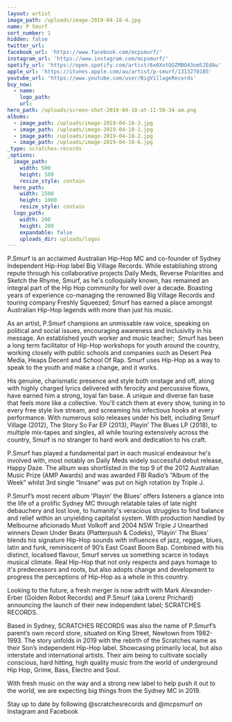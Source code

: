 ```yaml
---
layout: artist
image_path: /uploads/image-2019-04-18-4.jpg
name: P Smurf
sort_number: 1
hidden: false
twitter_url:
facebook_url: 'https://www.facebook.com/mcpsmurf/'
instagram_url: 'https://www.instagram.com/mcpsmurf/'
spotify_url: 'https://open.spotify.com/artist/6x6XutQGZMBO43omSJEdAu'
apple_url: 'https://itunes.apple.com/au/artist/p-smurf/1313270185'
youtube_url: 'https://www.youtube.com/user/BigVillageRecords'
buy_now:
  - name:
    logo_path:
    url:
hero_path: /uploads/screen-shot-2019-04-18-at-11-58-34-am.png
albums:
  - image_path: /uploads/image-2019-04-18-3.jpg
  - image_path: /uploads/image-2019-04-18-1.jpg
  - image_path: /uploads/image-2019-04-18-2.jpg
  - image_path: /uploads/image-2019-04-18-6.jpg
_type: scratches-records
_options:
  image_path:
    width: 500
    height: 500
    resize_style: contain
  hero_path:
    width: 1500
    height: 1000
    resize_style: contain
  logo_path:
    width: 200
    height: 200
    expandable: false
    uploads_dir: uploads/logos
---
```


P.Smurf is an acclaimed Australian Hip-Hop MC and co-founder of Sydney Independent Hip-Hop label Big Village Records. While establishing strong repute through his collaborative projects Daily Meds, Reverse Polarities and Sketch the Rhyme, Smurf, as he's colloquially known, has remained an integral part of the Hip Hop community for well over a decade. Boasting years of experience co-managing the renowned Big Village Records and touring company Freshly Squeezed; Smurf has earned a place amongst Australian Hip-Hop legends with more than just his music.

As an artist, P.Smurf champions an unmissable raw voice, speaking on political and social issues, encouraging awareness and inclusivity in his message. An established youth worker and music teacher;  Smurf has been a long term facilitator of Hip-Hop workshops for youth around the country, working closely with public schools and companies such as Desert Pea Media, Heaps Decent and School Of Rap. Smurf uses Hip-Hop as a way to speak to the youth and make a change, and it works. 

His genuine, charismatic presence and style both onstage and off, along with highly charged lyrics delivered with ferocity and percussive flows, have earned him a strong, loyal fan base. A unique and diverse fan base that feels more like a collective. You'll catch them at every show, tuning in to every free style live stream, and screaming his infectious hooks at every performance. With numerous solo releases under his belt, including Smurf Village (2012), The Story So Far EP (2013), Playin’ The Blues LP (2018), to multiple mix-tapes and singles, all while touring extensively across the country, Smurf is no stranger to hard work and dedication to his craft. 

P.Smurf has played a fundamental part in each musical endeavour he's involved with, most notably on Daily Meds widely successful debut release, Happy Daze. The album was shortlisted in the top 9 of the 2012 Australian Music Prize (AMP Awards) and was awarded FBI Radio’s “Album of the Week” whilst 3rd single “Insane” was put on high rotation by Triple J. 

P.Smurf’s most recent album 'Playin’ the Blues' offers listeners a glance into the life of a prolific Sydney MC through relatable tales of late night debauchery and lost love, to humanity's veracious struggles to find balance and relief within an unyielding capitalist system. With production handled by Melbourne aficionado Must Volkoff and 2004 NSW Triple J Unearthed winners Down Under Beats (Platterpush & Codeks), ’Playin’ The Blues’ blends his signature Hip-Hop sounds with influences of jazz, reggae, blues, latin and funk, reminiscent of 90’s East Coast Boom Bap. Combined with his distinct, localised flavour, Smurf serves us something scarce in todays musical climate. Real Hip-Hop that not only respects and pays homage to it's predecessors and roots, but also adopts change and development to progress the perceptions of Hip-Hop as a whole in this country. 

Looking to the future, a fresh merger is now adrift with Mark Alexander-Erber (Golden Robot Records) and P.Smurf (aka Lorenz Prichard) announcing the launch of their new independent label; SCRATCHES RECORDS.

Based in Sydney, SCRATCHES RECORDS was also the name of P.Smurf’s parent’s own record store, situated on King Street, Newtown from 1982-1993. The story unfolds in 2019 with the rebirth of the Scratches name as their Son’s independent Hip-Hop label. Showcasing primarily local, but also interstate and international artists. Their aim being to cultivate socially conscious, hard hitting, high quality music from the world of underground Hip Hop, Grime, Bass, Electro and Soul. 

With fresh music on the way and a strong new label to help push it out to the world, we are expecting big things from the Sydney MC in 2019. 

Stay up to date by following @scratchesrecords and @mcpsmurf on Instagram and Facebook